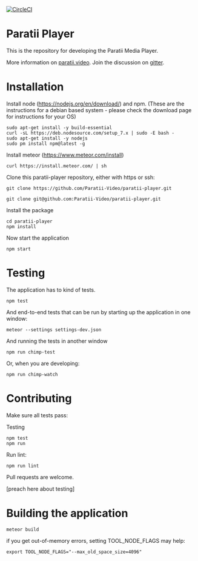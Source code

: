 [![CircleCI](https://circleci.com/gh/Paratii-Video/paratii-player.svg?style=svg)](https://circleci.com/gh/Paratii-Video/paratii-player)

# Paratii Player

This is the repository for developing the Paratii Media Player.

More information on [paratii.video](http://paratii.video/). Join the discussion on [gitter](https://gitter.im/Paratii-Video).


# Installation


Install node (https://nodejs.org/en/download/) and npm. (These are the instructions for a debian based system - please check the download page for instructions for your OS)

    sudo apt-get install -y build-essential
    curl -sL https://deb.nodesource.com/setup_7.x | sudo -E bash -
    sudo apt-get install -y nodejs
    sudo pm install npm@latest -g

Install meteor (https://www.meteor.com/install)

    curl https://install.meteor.com/ | sh

Clone this paratii-player repository, either with https or ssh:


    git clone https://github.com/Paratii-Video/paratii-player.git

    git clone git@github.com:Paratii-Video/paratii-player.git

Install the package

    cd paratii-player
    npm install

Now start the application

    npm start


# Testing

The application has to kind of tests.

    npm test

And end-to-end tests that can be run by starting up the application in one window:

    meteor --settings settings-dev.json

And running the tests in another window

    npm run chimp-test

Or, when you are developing:

    npm run chimp-watch


# Contributing

Make sure all tests pass:

Testing

    npm test
    npm run

Run lint:

    npm run lint

Pull requests are welcome.

[preach here about testing]


# Building the application

    meteor build

if you get out-of-memory errors, setting TOOL_NODE_FLAGS may help:

    export TOOL_NODE_FLAGS="--max_old_space_size=4096"
